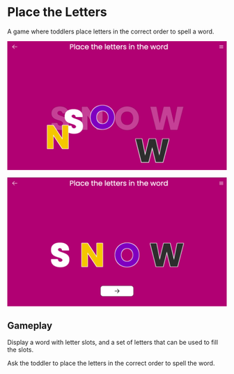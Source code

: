 # Place the Letters

A game where toddlers place letters in the correct order to spell a word.

[![Place the Letters](../../../public/screenshots/place-the-letters.png)](https://mykeels.github.io/toddler-games/#/menu?title=Place%20the%20Letters)

[![Place the Letters with correct answer](../../../public/screenshots/place-the-letters-filled.png)](https://mykeels.github.io/toddler-games/#/menu?title=Place%20the%20Letters)

## Gameplay

Display a word with letter slots, and a set of letters that can be used to fill the slots.

Ask the toddler to place the letters in the correct order to spell the word.